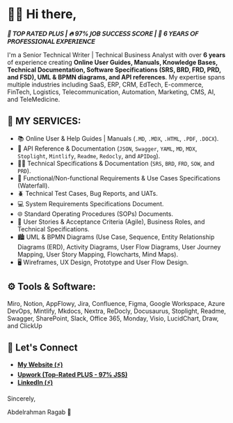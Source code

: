 # 🙋‍♂️ Hi there,


***💎 𝘛𝘖𝘗 𝘙𝘈𝘛𝘌𝘋 𝘗𝘓𝘜𝘚 | 🔥 97% 𝘑𝘖𝘉 𝘚𝘜𝘊𝘊𝘌𝘚𝘚 𝘚𝘊𝘖𝘙𝘌 | 🚀 6 𝘠𝘌𝘈𝘙𝘚 𝘖𝘍 𝘗𝘙𝘖𝘍𝘌𝘚𝘚𝘐𝘖𝘕𝘈𝘓 𝘌𝘟𝘗𝘌𝘙𝘐𝘌𝘕𝘊𝘌***

I'm a Senior Technical Writer | Technical Business Analyst with over **6 years** of experience creating **Online User Guides, Manuals, Knowledge Bases, Technical Documentation, Software Specifications (SRS, BRD, FRD, PRD, and FSD), UML & BPMN diagrams, and API references**. My expertise spans multiple industries including SaaS, ERP, CRM, EdTech, E-commerce, FinTech, Logistics, Telecommunication, Automation, Marketing, CMS, AI, and TeleMedicine.

## 💯 MY SERVICES:

- 📚 Online User & Help Guides | Manuals (`.MD`, `.MDX`, `.HTML`, `.PDF`, `.DOCX`).
- 🧩 API Reference & Documentation (`JSON`, `Swagger`, `YAML`, `MD`, `MDX`, `Stoplight`, `Mintlify`, `Readme`, `Redocly`, and `APIDog`).
- 🧑‍💻 Technical Specifications & Documentation (`SRS`, `BRD`, `FRD`, `SOW`, and `PRD`).
- 📄 Functional/Non-functional Requirements & Use Cases Specifications (Waterfall).
- 🪲 Technical Test Cases, Bug Reports, and UATs.
- 💻 System Requirements Specifications Document.
- 🌐 Standard Operating Procedures (SOPs) Documents.
- 🎯 User Stories & Acceptance Criteria (Agile), Business Roles, and Technical Specifications.
- 🏙️ UML & BPMN Diagrams (Use Case, Sequence, Entity Relationship Diagrams (ERD), Activity Diagrams, User Flow Diagrams, User Journey Mapping, User Story Mapping, Flowcharts, Mind Maps).
- 🖥️ Wireframes, UX Design, Prototype and User Flow Design.

## ⚙️ Tools & Software:

Miro, Notion, AppFlowy, Jira, Confluence, Figma, Google Workspace, Azure DevOps, Mintlify, Mkdocs, Nextra, ReDocly, Docusaurus, Stoplight, Readme, Swagger, SharePoint, Slack, Office 365, Monday, Visio, LucidChart, Draw, and ClickUp

## 💬 Let's Connect

- [**My Website (⚡️)**](https://sonicar.tech)
- [**Upwork (Top-Rated PLUS - 97% JSS)**](https://www.upwork.com/freelancers/sonicar)
- [**LinkedIn (⚡️)**](https://www.linkedin.com/in/abdelrahman-ragab/)


Sincerely,

Abdelrahman Ragab 💛

